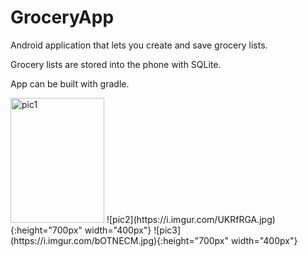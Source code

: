 # GroceryApp

Android application that lets you create and save grocery lists.

Grocery lists are stored into the phone with SQLite.

App can be built with gradle.

<img src="https://i.imgur.com/3rOU5JG.jpg" alt="pic1" width="150" height="200">
![pic2](https://i.imgur.com/UKRfRGA.jpg){:height="700px" width="400px"}
![pic3](https://i.imgur.com/bOTNECM.jpg){:height="700px" width="400px"}
